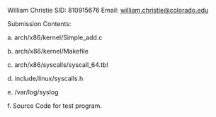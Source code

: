 William Christie
SID: 810915676
Email: william.christie@colorado.edu

Submission Contents:

a. arch/x86/kernel/Simple_add.c

b. arch/x86/kernel/Makefile

c. arch/x86/syscalls/syscall_64.tbl

d. include/linux/syscalls.h

e. /var/log/syslog

f. Source Code for test program.
